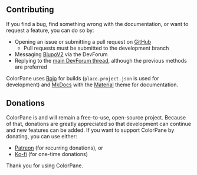 ## Contributing

If you find a bug, find something wrong with the documentation, or want to request a feature, you can do so by:

- Opening an issue or submitting a pull request on [GitHub](https://github.com/Blupo/ColorPane/)
    - Pull requests must be submitted to the development branch
- Messaging [BlupoV2](https://devforum.roblox.com/u/blupov2/) via the DevForum
- Replying to the [main DevForum thread](https://devforum.roblox.com/t/1106112), although the previous methods are preferred

ColorPane uses [Rojo](https://rojo.space) for builds (`place.project.json` is used for development) and [MkDocs](https://www.mkdocs.org/) with the [Material](https://squidfunk.github.io/mkdocs-material/) theme for documentation.

## Donations

ColorPane is and will remain a free-to-use, open-source project. Because of that, donations are greatly appreciated so that development can continue and new features can be added. If you want to support ColorPane by donating, you can use either:

- [Patreon](https://patreon.com/Blupo) (for recurring donations), or
- [Ko-fi](https://ko-fi.com/Blupo) (for one-time donations)

Thank you for using ColorPane.